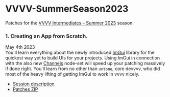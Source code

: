 # VVVV-SummerSeason2023

Patches for the [VVVV Intermediates – Summer 2023](https://thenodeinstitute.org/vvvv-intermediates-summer-2023/) season.

### 1. Creating an App from Scratch.
May 4th 2023  
You'll learn everything about the newly introduced [ImGui](https://visualprogramming.net/blog/2023/vvvv-gamma-5.0-release/#effortless-creation-of-user-interfaces) library for the quickest way yet to build UIs for your projects. 
Using ImGui in connection with the also new [Channels](https://visualprogramming.net/blog/2023/vvvv-gamma-5.0-release/#quick-data-binding-using-channels) node-set will speed up your patching massively if done right. 
You'll learn from no other than `untone`, core devvvv, who did most of the heavy lifting of getting ImGui to work in vvvv nicely.

- [Session description](https://thenodeinstitute.org/courses/ss23-vvvv-creating-an-app-from-scratch/)
- [Patches ZIP](https://github.com/nodeinstitute/VVVV-SummerSeason2023/releases/download/v0.0.1/Summer23-CreatingAnAppFromScratch.zip)


